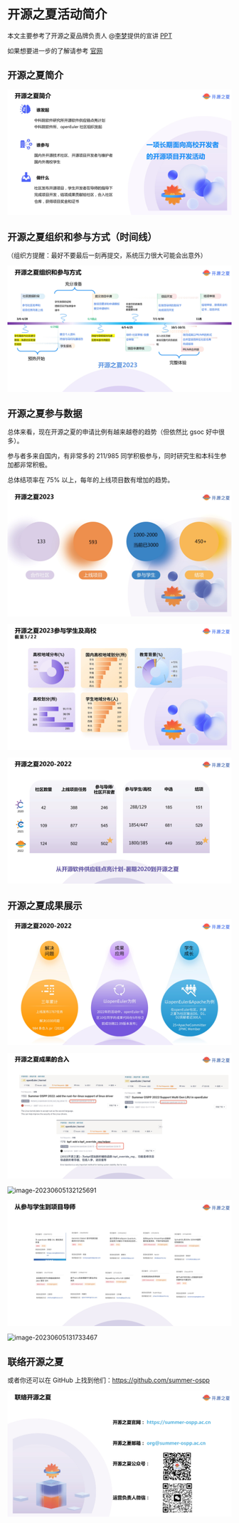 # 开源之夏活动简介

本文主要参考了开源之夏品牌负责人 @[李梦](https://github.com/LiMeng00)提供的宣讲 [PPT](./resources/%E5%BC%80%E6%BA%90%E4%B9%8B%E5%A4%8F%E4%BB%8B%E7%BB%8D%EF%BC%88%E9%AB%98%E6%A0%A1%EF%BC%89.pdf)

如果想要进一步的了解请参考 [官网](https://summer-ospp.ac.cn/)

## 开源之夏简介

![image-20230605130417787](./assets/image-20230605130417787.png)

## 开源之夏组织和参与方式（时间线）

（组织方提醒：最好不要最后一刻再提交，系统压力很大可能会出意外）

![image-20230605130719853](./assets/image-20230605130719853.png)

## 开源之夏参与数据

总体来看，现在开源之夏的申请比例有越来越卷的趋势（但依然比 gsoc 好中很多）。

参与者多来自国内，有非常多的 211/985 同学积极参与，同时研究生和本科生参加都非常积极。

总体结项率在 75% 以上，每年的上线项目数有增加的趋势。

![image-20230605131536278](./assets/image-20230605131536278.png)

![image-20230605131548347](./assets/image-20230605131548347.png)

![image-20230605131711149](./assets/image-20230605131711149.png)

## 开源之夏成果展示

![image-20230605131651102](./assets/image-20230605131651102.png)

![image-20230605132104270](./assets/image-20230605132104270.png)

![image-20230605132125691](./assets/image-20230605132125691.png)

![image-20230605132154365](./assets/image-20230605132154365.png)

![image-20230605131733467](./assets/image-20230605131733467.png)



## 联络开源之夏

或者你还可以在 GitHub 上找到他们：https://github.com/summer-ospp

![image-20230605130158161](./assets/image-20230605130158161.png)
